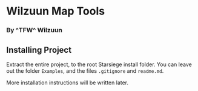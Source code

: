 # Wilzuun Map Tools

### By ^TFW^ Wilzuun

## Installing Project

Extract the entire project, to the root Starsiege install folder.
You can leave out the folder `Examples`, and the files `.gitignore` and `readme.md`.

More installation instructions will be written later. 
